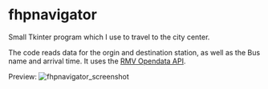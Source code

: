# fhpnavigator

Small Tkinter program which I use to travel to the city center.

The code reads data for the orgin and destination station, as well as the Bus name and arrival time.
It uses the [RMV Opendata API](https://opendata.rmv.de/site/start.html).

Preview:
![fhpnavigator_screenshot](https://user-images.githubusercontent.com/91068526/165042736-262901ac-fa32-4171-ab96-8e0f59cecc36.png)
